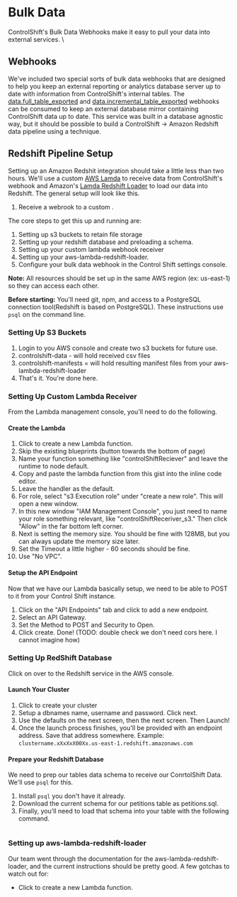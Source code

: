 # Bulk Data

ControlShift's Bulk Data Webhooks make it easy to pull your data into external services. \

## Webhooks

We've included two special sorts of bulk data webhooks that are designed to help you keep an external reporting or analytics database server up to date with information from ControlShift's internal tables. The [data.full_table_exported](#data-full_table_exported) and [data.incremental_table_exported](#data-incremental_table_exported) webhooks can be consumed to keep an external database mirror containing ControlShift data up to date. This service was built in a database agnostic way, but it should be possible to build a ControlShift -> Amazon Redshift data pipeline using a technique.

## Redshift Pipeline Setup

Setting up an Amazon Redshit integration should take a little less than two hours. We'll use a custom [AWS Lamda](http://docs.aws.amazon.com/lambda/latest/dg/welcome.html) to receive data from ControlShift's webhook and Amazon's [Lamda Redshift Loader](https://github.com/awslabs/aws-lambda-redshift-loader) to load our data into Redshift. The general setup will look like this.

1. Receive a webrook to a custom .


The core steps to get this up and running are:

1. Setting up s3 buckets to retain file storage
2. Setting up your redshift database and preloading a schema.
3. Setting up your custom lambda webhook receiver
4. Setting up your aws-lambda-redshift-loader.
5. Configure your bulk data webhook in the Control Shift settings console.

**Note:** All resources should be set up in the same AWS region (ex: us-east-1) so they can access each other.

**Before starting:** You'll need git, npm, and access to a PostgreSQL connection tool(Redshift is based on PostgreSQL). These instructions use `psql` on the command line.

### Setting Up S3 Buckets

1. Login to you AWS console and create two s3 buckets for future use.
  1. controlshift-data - will hold received csv files
  2. controlshift-manifests = will hold resulting manifest files from your aws-lambda-redshift-loader
2. That's it. You're done here.



### Setting Up Custom Lambda Receiver

From the Lambda management console, you'll need to do the following.

#### Create the Lambda

1. Click to create a new Lambda function.
2. Skip the existing blueprints (button towards  the bottom of page)
3. Name your function something like "controlShiftReciever" and leave the runtime to node default.
4. Copy and paste the lambda function from this gist into the inline code editor.
5. Leave the handler as the default.
6. For role, select "s3 Execution role" under "create a new role". This will open a new window.
7. In this new window "IAM Management Console", you just need to name your role something relevant, like "controlShiftReceriver_s3." Then click "Allow" in the far bottom left corner.
8. Next is setting the memory size. You should be fine with 128MB, but you can always update the memory size later.
9. Set the Timeout a little higher - 60 seconds should be fine.
10. Use "No VPC".

#### Setup the API Endpoint

Now that we have our Lambda basically setup, we need to be able to POST to it from your Control Shift instance.

1. Click on the "API Endpoints" tab and click to add a new endpoint.
2. Select an API Gateway.
3. Set the Method to POST and Security to Open.
4. Click create. Done! (TODO: double check we don't need cors here. I cannot imagine how)

### Setting Up RedShift Database

Click on over to the Redshift service in the AWS console.

#### Launch Your Cluster

1. Click to create your cluster
2. Setup a dbnames name, username and password. Click next.
3. Use the defaults on the next screen, then the next screen.  Then Launch!
4. Once the launch process finishes, you'll be provided with an endpoint address. Save that address somewhere.  Example: `clustername.xXxXxX00Xx.us-east-1.redshift.amazonaws.com`

#### Prepare your Redshift Database

We need to prep our tables data schema to receive our ConrtolShift Data.  We'll use `psql` for this.

1. Install `psql` you don't have it already.
2. Download the current schema for our petitions table as petitions.sql.
3. Finally, you'll need to load that schema into your table with the following command.

```psql -h <endpoint> -U <database_user> -d <database_name> -p <cluster_port>
```

### Setting up aws-lambda-redshift-loader

Our team went through the documentation for the aws-lambda-redshift-loader, and the current instructions should be pretty good.  A few gotchas to watch out for:

* Click to create a new Lambda function.







